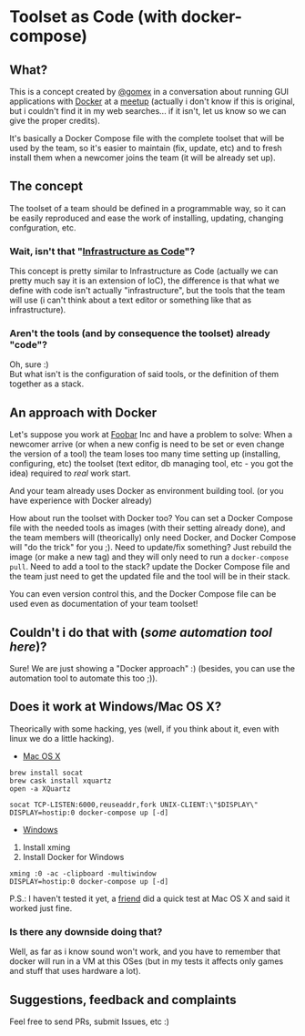 # Toolset as Code (with docker-compose)


## What?
This is a concept created by [@gomex](https://github.com/gomex) in a conversation about running GUI applications with [Docker](https://www.docker.com) at a [meetup](https://www.docker.com/community/meetup-groups) (actually i don't know if this is original, but i couldn't find it in my web searches... if it isn't, let us know so we can give the proper credits).

It's basically a Docker Compose file with the complete toolset that will be used by the team, so it's easier to maintain (fix, update, etc) and to fresh install them when a newcomer joins the team (it will be already set up).

## The concept
The toolset of a team should be defined in a programmable way, so it can be easily reproduced and ease the work of installing, updating, changing confguration, etc.

### Wait, isn't that "[Infrastructure as Code](infrastructure-as-code.com)"?
This concept is pretty similar to Infrastructure as Code (actually we can pretty much say it is an extension of IoC), the difference is that what we define with code isn't actually "infrastructure", but the tools that the team will use (i can't think about a text editor or something like that as infrastructure).

### Aren't the tools (and by consequence the toolset) already "code"?
Oh, sure :)  
But what isn't is the configuration of said tools, or the definition of them together as a stack.

## An approach with Docker
Let's suppose you work at [Foobar](https://en.wikipedia.org/wiki/Foobar) Inc and have a problem to solve: When a newcomer arrive (or when a new config is need to be set or even change the version of a tool) the team loses too many time setting up (installing, configuring, etc) the toolset (text editor, db managing tool, etc - you got the idea) required to *real* work start.

And your team already uses Docker as environment building tool. (or you have experience with Docker already)

How about run the toolset with Docker too? You can set a Docker Compose file with the needed tools as images (with their setting already done), and the team members will (theorically) only need Docker, and Docker Compose will "do  the trick" for you ;). Need to update/fix something? Just rebuild the image (or make a new tag) and they will only need to run a `docker-compose pull`. Need to add a tool to the stack? update the Docker Compose file and the team just need to get the updated file and the tool will be in their stack.

You can even version control this, and the Docker Compose file can be used even as documentation of your team toolset!

## Couldn't i do that with (*some automation tool here*)?
Sure! We are just showing a "Docker approach" :) (besides, you can use the automation tool to automate this too ;)).

## Does it work at Windows/Mac OS X?
Theorically with some hacking, yes (well, if you think about it, even with linux we do a little hacking).
* [Mac OS X](https://github.com/docker/docker/issues/8710#issuecomment-71113263)  

```
brew install socat
brew cask install xquartz
open -a XQuartz

socat TCP-LISTEN:6000,reuseaddr,fork UNIX-CLIENT:\"$DISPLAY\"
DISPLAY=hostip:0 docker-compose up [-d]
```  
* [Windows](https://github.com/docker/docker/issues/8710#issuecomment-135109677)  

1) Install xming  
2) Install Docker for Windows

```
xming :0 -ac -clipboard -multiwindow
DISPLAY=hostip:0 docker-compose up [-d]
```

P.S.: I haven't tested it yet, a [friend](https://github.com/wsilva) did a quick test at Mac OS X and said it worked just fine.

### Is there any downside doing that?
Well, as far as i know sound won't work, and you have to remember that docker will run in a VM at this OSes (but in my tests it affects only games and stuff that uses hardware a lot).

## Suggestions, feedback and complaints
Feel free to send PRs, submit Issues, etc :)
